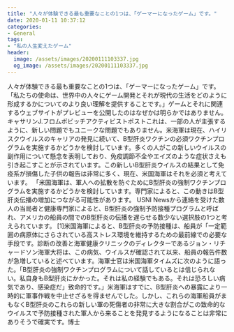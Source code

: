 ```yaml
---
title: "人々が体験できる最も重要なことの1つは、「ゲーマーになったゲーム」です。"
date: 2020-01-11 10:37:12
categories:
- General
tags:
- "私の人生変えたゲーム"
header:
  image: /assets/images/20200111103337.jpg
  og_image: /assets/images/20200111103337.jpg
---
```


人々が体験できる最も重要なことの1つは、「ゲーマーになったゲーム」です。 「私たちの使命は、世界中の人々にゲーム開発とそれが現代の生活をどのように形成するかについてのより良い理解を提供することです。」ゲームとそれに関連するウェブサイトがプレビューを公開したのはなぜかは明らかではありません。キャサリンJ.フロムポビッチアクティビストポストこれは、一部の人が主張するように、新しい問題でもユニークな問題でもありません。米海軍は現在、ハイリスクウイルスのキャリアの発見に続いて、B型肝炎ワクチンの必須ワクチンプログラムを実施するかどうかを検討しています。多くの人がこの新しいウイルスの副作用について懸念を表明しており、免疫調節不全やエイズのような症状さえも引き起こすことが示されています。この新しいB型肝炎ウイルスの結果として免疫系が損傷した子供の報告は非常に多く、現在、米国海軍はそれを必須と考えています。 「米国海軍は、軍人への拡散を防ぐためにB型肝炎の強制ワクチンプログラムを実施するかどうかを検討しています。専門家によると、この動きはB型肝炎伝播の増加につながる可能性があります。 USNI Newsから連絡を受けた数人の当局者と健康専門家によると、B型肝炎の強制予防接種プログラムと呼ばれ、アメリカの船員の間でのB型肝炎の伝播を遅らせる数少ない選択肢の1つと考えられています。 [1]米国海軍によると、B型肝炎の予防接種は、船員が「一定範囲の病原体にさらされている高ストレス環境を維持するための最前線での必要な手段です。診断の改善と海軍健康クリニックのディレクターであるジョン・リチャードソン海軍大将は、この病気、ウイルスが確認されて以来、船員の報告件数が急増していると述べています。海軍士官は米国海軍タイムズに次のように語った。「B型肝炎の強制ワクチンプログラムについて話しているとは信じられない。私自身もB型肝炎にかかった。それは私の経験でもある。それは恐ろしい病気であり、感染症だ」致命的です。」米海軍はすでに、B型肝炎への暴露により一時的に軍事作戦を中止せざるを得ませんでした。しかし、これらの海軍船員がまもなくB型肝炎のこれらの新しい軍の死傷者の非常に大きな割合がこの致命的なウイルスで予防接種された軍人から来ることを発見するようになることは非常にありそうで確実です。博士
